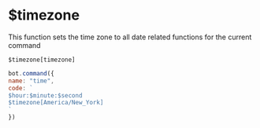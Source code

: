 # $timezone

This function sets the time zone to all date related functions for the current command

```
$timezone[timezone]
```

```javascript
bot.command({
name: "time", 
code: `
$hour:$minute:$second
$timezone[America/New_York]
`
})
```
